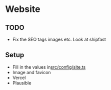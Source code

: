 # Website

## TODO

- Fix the SEO tags images etc. Look at shipfast

## Setup

- Fill in the values in[src/config/site.ts](src/config/site.ts)
- Image and favicon
- Vercel
- Plausible
